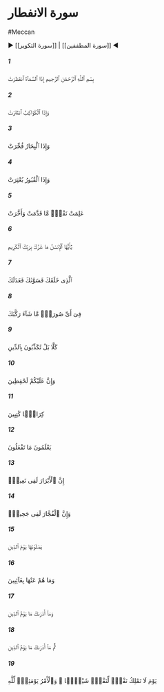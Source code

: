# سورة الانفطار
#Meccan
▶ [[سورة التكوير]] | [[سورة المطففين]] ◀
##### 1
<span class="ayah hovertext" data-hover="چون آسمان گسسته شود">بِسْمِ ٱللَّهِ ٱلرَّحْمَٰنِ ٱلرَّحِيمِ إِذَا ٱلسَّمَآءُ ٱنفَطَرَتْ</span>
##### 2
<span class="ayah hovertext" data-hover="و چون ستارگان فروريزند">وَإِذَا ٱلْكَوَاكِبُ ٱنتَثَرَتْ</span>
##### 3
<span class="ayah hovertext" data-hover="و چون درياها به هم راه يابند">وَإِذَا ٱلْبِحَارُ فُجِّرَتْ</span>
##### 4
<span class="ayah hovertext" data-hover="و چون گورها زير و زبر شود">وَإِذَا ٱلْقُبُورُ بُعْثِرَتْ</span>
##### 5
<span class="ayah hovertext" data-hover="هر كس بداند كه چه چيزى پيش داشته و چه چيزى را فرو گذاشته است‌">عَلِمَتْ نَفْسٌۭ مَّا قَدَّمَتْ وَأَخَّرَتْ</span>
##### 6
<span class="ayah hovertext" data-hover="هان اى انسان چه چيزى تو را در حق پروردگار بخشنده‌ات غره كرد؟">يَٰٓأَيُّهَا ٱلْإِنسَٰنُ مَا غَرَّكَ بِرَبِّكَ ٱلْكَرِيمِ</span>
##### 7
<span class="ayah hovertext" data-hover="همان كه تو را آفريد و استوار كرد و متعادل ساخت‌">ٱلَّذِى خَلَقَكَ فَسَوَّىٰكَ فَعَدَلَكَ</span>
##### 8
<span class="ayah hovertext" data-hover="به هر صورتى كه خواست [وجود] تو را تركيب كرد">فِىٓ أَىِّ صُورَةٍۢ مَّا شَآءَ رَكَّبَكَ</span>
##### 9
<span class="ayah hovertext" data-hover="چنين نيست، بلكه [روز] جزا را انكار داريد">كَلَّا بَلْ تُكَذِّبُونَ بِٱلدِّينِ</span>
##### 10
<span class="ayah hovertext" data-hover="و بر شما نگهبانانى معين شده است‌">وَإِنَّ عَلَيْكُمْ لَحَٰفِظِينَ</span>
##### 11
<span class="ayah hovertext" data-hover="كه نويسندگانى گرامى‌اند">كِرَامًۭا كَٰتِبِينَ</span>
##### 12
<span class="ayah hovertext" data-hover="آنچه مى‌كنيد مى‌دانند">يَعْلَمُونَ مَا تَفْعَلُونَ</span>
##### 13
<span class="ayah hovertext" data-hover="بى‌گمان نيكان در ناز و نعمت [بهشتى‌]اند">إِنَّ ٱلْأَبْرَارَ لَفِى نَعِيمٍۢ</span>
##### 14
<span class="ayah hovertext" data-hover="و بى‌گمان نافرمانان در آتش دوزخند">وَإِنَّ ٱلْفُجَّارَ لَفِى جَحِيمٍۢ</span>
##### 15
<span class="ayah hovertext" data-hover="در روز جزا وارد آن شوند">يَصْلَوْنَهَا يَوْمَ ٱلدِّينِ</span>
##### 16
<span class="ayah hovertext" data-hover="و از آن بدور [و در امان‌] نيستند">وَمَا هُمْ عَنْهَا بِغَآئِبِينَ</span>
##### 17
<span class="ayah hovertext" data-hover="و چه دانى روز جزا چيست‌">وَمَآ أَدْرَىٰكَ مَا يَوْمُ ٱلدِّينِ</span>
##### 18
<span class="ayah hovertext" data-hover="باز چه دانى كه روز جزا چيست‌">ثُمَّ مَآ أَدْرَىٰكَ مَا يَوْمُ ٱلدِّينِ</span>
##### 19
<span class="ayah hovertext" data-hover="روزى كه هيچ كس، اختيارى در حق هيچ كس ندارد، و در چنين روز كار با خداوند است‌">يَوْمَ لَا تَمْلِكُ نَفْسٌۭ لِّنَفْسٍۢ شَيْـًۭٔا ۖ وَٱلْأَمْرُ يَوْمَئِذٍۢ لِّلَّهِ</span>
